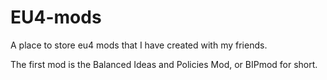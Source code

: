 # EU4-mods
A place to store eu4 mods that I have created with my friends.

The first mod is the Balanced Ideas and Policies Mod, or BIPmod for short.
